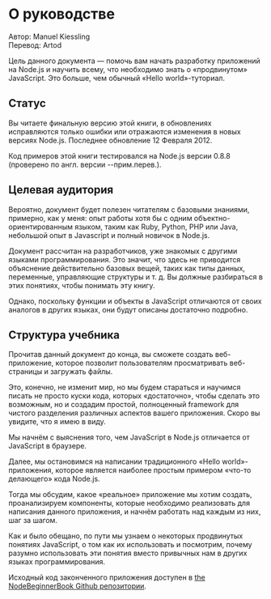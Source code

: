 # О руководстве

Автор: Manuel Kiessling<br />
Перевод: Artod

Цель данного документа — помочь вам начать разработку приложений на Node.js и научить всему, что необходимо знать о «продвинутом» JavaScript. Это больше, чем обычный «Hello world»-туториал.

## Статус

Вы читаете финальную версию этой книги, в обновлениях исправляются только ошибки или отражаются изменения в новых версиях Node.js. Последнее обновление 12 Февраля 2012.

Код примеров этой книги тестировался на Node.js версии 0.8.8 (проверено по англ. версии --прим.перев.).

## Целевая аудитория

Вероятно, документ будет полезен читателям с базовыми знаниями, примерно, как у меня: опыт работы хотя бы с одним объектно-ориентированным языком, таким как Ruby, Python, PHP или Java, небольшой опыт в Javascript и полный новичок в Node.js.

Документ рассчитан на разработчиков, уже знакомых с другими языками программирования. Это значит, что здесь не приводится объяснение действительно базовых вещей, таких как типы данных, переменные, управляющие структуры и т. д. Вы должные разбираться в этих понятиях, чтобы понимать эту книгу.

Однако, поскольку функции и объекты в JavaScript отличаются от своих аналогов в других языках, они будут описаны достаточно подробно.

## Структура учебника

Прочитав данный документ до конца, вы сможете создать веб-приложение, которое позволит пользователям просматривать веб-страницы и загружать файлы.

Это, конечно, не изменит мир, но мы будем стараться и научимся писать не просто куски кода, которых «достаточно», чтобы сделать это возможным, но и создадим простой, полноценный framework для чистого разделения различных аспектов вашего приложения. Скоро вы увидите, что я имею в виду.

Мы начнём с выяснения того, чем JavaScript в Node.js отличается от JavaScript в браузере.

Далее, мы остановимся на написании традиционного «Hello world»-приложения, которое является наиболее простым примером «что-то делающего» кода Node.js.

Тогда мы обсудим, какое «реальное» приложение мы хотим создать, проанализируем компоненты, которые необходимо реализовать для написания данного приложения, и начнём работать над каждым из них, шаг за шагом.

Как и было обещано, по пути мы узнаем о некоторых продвинутых понятиях JavaScript, о том как их использовать и посмотрим, почему разумно использовать эти понятия вместо привычных нам в других языках программирования.

Исходный код законченного приложения доступен в [the NodeBeginnerBook Github репозитории](https://github.com/manuelkiessling/nodebeginner.org/tree/master/code/application).
